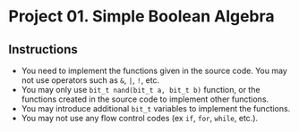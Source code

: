 # Project 01. Simple Boolean Algebra

## Instructions
- You need to implement the functions given in the source code. You may not use operators such as `&`, `|`, `!`, etc.
- You may only use `bit_t nand(bit_t a, bit_t b)` function, or the functions created in the source code to implement other functions.
- You may introduce additional `bit_t` variables to implement the functions.
- You may not use any flow control codes (ex `if`, `for`, `while`, etc.).